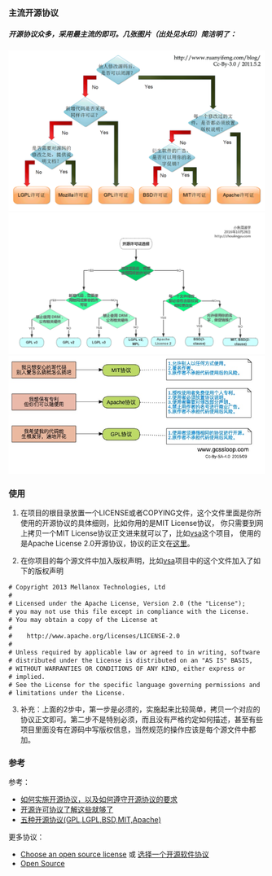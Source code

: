 
### 主流开源协议
 ##### 开源协议众多，采用最主流的即可。几张图片（出处见水印）简洁明了：
![图一](images/2.1_01.png)
![图二](images/2.1_02.png)
![图三](images/2.1_03.jpg)

### 使用

1. 在项目的根目录放置一个LICENSE或者COPYING文件，这个文件里面是你所使用的开源协议的具体细则，比如你用的是MIT License协议，
你只需要到网上拷贝一个MIT License协议正文进来就可以了，比如[vsa](https://github.com/mellanox-openstack/vsa)这个项目，
使用的是Apache License 2.0开源协议，协议的正文在[这里](http://www.apache.org/licenses/LICENSE-2.0.txt)。

2. 在你项目的每个源文件中加入版权声明，比如[vsa](https://github.com/mellanox-openstack/vsa)项目中的这个文件加入了如下的版权声明
```
# Copyright 2013 Mellanox Technologies, Ltd
#
# Licensed under the Apache License, Version 2.0 (the "License");
# you may not use this file except in compliance with the License.
# You may obtain a copy of the License at
#
#    http://www.apache.org/licenses/LICENSE-2.0
#
# Unless required by applicable law or agreed to in writing, software
# distributed under the License is distributed on an "AS IS" BASIS,
# WITHOUT WARRANTIES OR CONDITIONS OF ANY KIND, either express or
# implied.
# See the License for the specific language governing permissions and
# limitations under the License.
```
3. 补充：上面的2步中，第一步是必须的，实施起来比较简单，拷贝一个对应的协议正文即可。第二步不是特别必须，而且没有严格约定如何描述，甚至有些项目里面没有在源码中写版权信息，当然规范的操作应该是每个源文件中都加。



 
### 参考
 参考：
 - [如何实施开源协议，以及如何遵守开源协议的要求](https://my.oschina.net/u/2307042/blog/1509956)
 - [开源许可协议了解这些就够了](https://www.jianshu.com/p/a57c13631d5e)
 - [五种开源协议(GPL,LGPL,BSD,MIT,Apache)](https://ningyu1.github.io/site/post/25-licence/)


 更多协议：
 - [Choose an open source license](https://choosealicense.com/) 或 [选择一个开源软件协议](http://choosealicense.online/)
 - [Open Source](https://opensource.org/licenses/alphabetical)